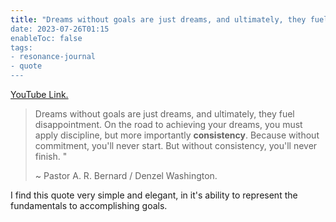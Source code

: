 ```yaml
---
title: "Dreams without goals are just dreams, and ultimately, they fuel disappointment.
date: 2023-07-26T01:15
enableToc: false
tags:
- resonance-journal
- quote
---
```


[YouTube Link.](https://www.youtube.com/shorts/LspuaSV_qII) 

>Dreams without goals are just dreams, and ultimately, they fuel disappointment. On the road to achieving your dreams, you must apply discipline, but more importantly **consistency**.  Because without commitment, you'll never start. But without consistency, you'll never finish. " 
>
>~ Pastor A. R. Bernard / Denzel Washington.

I find this quote very simple and elegant, in it's ability to represent the fundamentals to accomplishing goals. 

